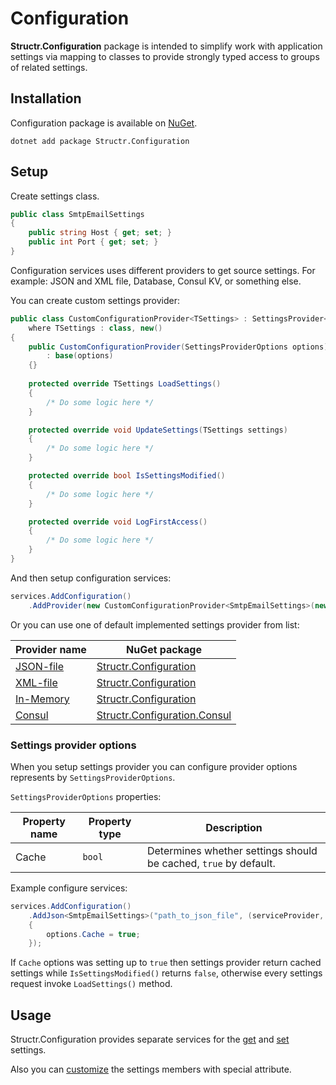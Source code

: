 # Configuration

**Structr.Configuration** package is intended to simplify work with application settings via mapping to classes to provide strongly typed access to groups of related settings. 

## Installation

Configuration package is available on [NuGet](https://www.nuget.org/packages/Structr.Configuration/).

```
dotnet add package Structr.Configuration
```

## Setup

Create settings class.

```csharp
public class SmtpEmailSettings
{
    public string Host { get; set; }
    public int Port { get; set; }
}
```

Configuration services uses different providers to get source settings. For example: JSON and XML file, Database, Consul KV, or something else.

You can create custom settings provider:

```csharp
public class CustomConfigurationProvider<TSettings> : SettingsProvider<TSettings>
    where TSettings : class, new()
{
    public CustomConfigurationProvider(SettingsProviderOptions options) 
        : base(options) 
    {}
    
    protected override TSettings LoadSettings()
    {
        /* Do some logic here */
    }

    protected override void UpdateSettings(TSettings settings)
    {
        /* Do some logic here */
    }

    protected override bool IsSettingsModified()
    {
        /* Do some logic here */
    }

    protected override void LogFirstAccess()
    { 
        /* Do some logic here */
    }
}
```

And then setup configuration services:

```csharp
services.AddConfiguration()
    .AddProvider(new CustomConfigurationProvider<SmtpEmailSettings>(new SettingsProviderOptions()));
```

Or you can use one of default implemented settings provider from list:

| Provider name | NuGet package |
| --- | --- |
| [JSON-file](Providers/JsonSettingsProvider.md) | [Structr.Configuration](https://www.nuget.org/packages/Structr.Configuration/) |
| [XML-file](Providers/XmlSettingsProvider.md) | [Structr.Configuration](https://www.nuget.org/packages/Structr.Configuration/) |
| [In-Memory](Providers/InMemorySettingsProvider.md) | [Structr.Configuration](https://www.nuget.org/packages/Structr.Configuration/) |
| [Consul](Providers/ConsulSettingsProvider.md) | [Structr.Configuration.Consul](https://www.nuget.org/packages/Structr.Configuration.Consul/) |

### Settings provider options

When you setup settings provider you can configure provider options represents by `SettingsProviderOptions`.

`SettingsProviderOptions` properties:

| Property name | Property type | Description |
| --- | --- | --- |
| Cache | `bool` | Determines whether settings should be cached, `true` by default. |

Example configure services:

```csharp
services.AddConfiguration()
    .AddJson<SmtpEmailSettings>("path_to_json_file", (serviceProvider, options) =>
    {
        options.Cache = true;
    });
```

If `Cache` options was setting up to `true` then settings provider return cached settings while `IsSettingsModified()` returns `false`, otherwise every settings request invoke `LoadSettings()` method. 

## Usage

Structr.Configuration provides separate services for the [get](Get-settings.md) and [set](Set-settings.md) settings.

Also you can [customize](Customization.md) the settings members with special attribute.